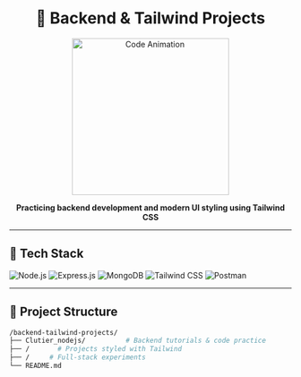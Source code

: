 <h1 align="center">🚀 Backend & Tailwind Projects</h1>

<p align="center">
  <img src="https://i.pinimg.com/originals/06/7e/43/067e43ad8d5c7b1a4ccfda58701c06ab.gif" width="280" alt="Code Animation"/>
</p>

<p align="center">
  <b>Practicing backend development and modern UI styling using Tailwind CSS</b><br>

</p>

---

## 🧰 Tech Stack

![Node.js](https://img.shields.io/badge/Node.js-3C873A?style=for-the-badge&logo=nodedotjs&logoColor=white)
![Express.js](https://img.shields.io/badge/Express.js-000000?style=for-the-badge&logo=express&logoColor=white)
![MongoDB](https://img.shields.io/badge/MongoDB-4EA94B?style=for-the-badge&logo=mongodb&logoColor=white)
![Tailwind CSS](https://img.shields.io/badge/TailwindCSS-38B2AC?style=for-the-badge&logo=tailwind-css&logoColor=white)
![Postman](https://img.shields.io/badge/Postman-F76935?style=for-the-badge&logo=postman&logoColor=white)

---

## 📁 Project Structure

```bash
/backend-tailwind-projects/
├── Clutier_nodejs/          # Backend tutorials & code practice
├── /       # Projects styled with Tailwind
├── /     # Full-stack experiments
└── README.md
